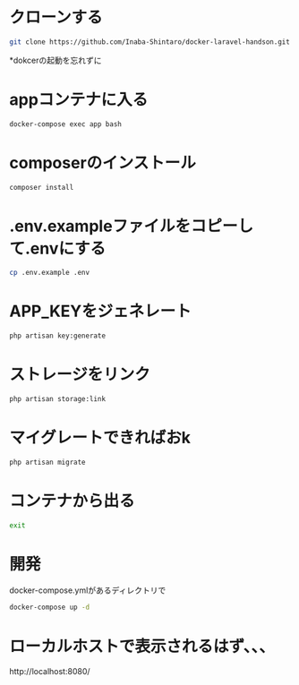 # クローンする
```bash
git clone https://github.com/Inaba-Shintaro/docker-laravel-handson.git
```
*dokcerの起動を忘れずに

# appコンテナに入る
```bash
docker-compose exec app bash
```

# composerのインストール
```bash
composer install
```

# .env.exampleファイルをコピーして.envにする
```bash
cp .env.example .env
```

# APP_KEYをジェネレート
```bash
php artisan key:generate
```

# ストレージをリンク
```bash
php artisan storage:link
```

# マイグレートできればおk
```bash
php artisan migrate
```

# コンテナから出る
```bash
exit
```

# 開発
docker-compose.ymlがあるディレクトリで
```bash
docker-compose up -d
```

# ローカルホストで表示されるはず、、、
http://localhost:8080/
